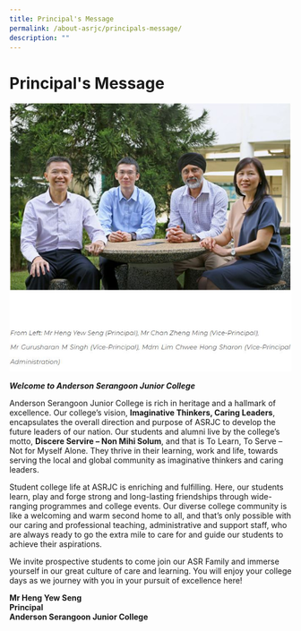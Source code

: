```yaml
---
title: Principal's Message
permalink: /about-asrjc/principals-message/
description: ""
---
```


# Principal's Message

![](/images/Principal's%20Message.jpg)

**_Welcome to Anderson Serangoon Junior College_**

Anderson Serangoon Junior College is rich in heritage and a hallmark of excellence. Our college’s vision, **Imaginative Thinkers, Caring Leaders**, encapsulates the overall direction and purpose of ASRJC to develop the future leaders of our nation. Our students and alumni live by the college’s motto, **Discere Servire – Non Mihi Solum**, and that is To Learn, To Serve – Not for Myself Alone. They thrive in their learning, work and life, towards serving the local and global community as imaginative thinkers and caring leaders.

Student college life at ASRJC is enriching and fulfilling. Here, our students learn, play and forge strong and long-lasting friendships through wide-ranging programmes and college events. Our diverse college community is like a welcoming and warm second home to all, and that’s only possible with our caring and professional teaching, administrative and support staff, who are always ready to go the extra mile to care for and guide our students to achieve their aspirations.

We invite prospective students to come join our ASR Family and immerse yourself in our great culture of care and learning. You will enjoy your college days as we journey with you in your pursuit of excellence here!

**Mr Heng Yew Seng**  
**Principal**<br>
**Anderson Serangoon Junior College**